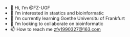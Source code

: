 - 👋 Hi, I’m @FZ-UGF
- 👀 I’m interested in stastics and bioinformatic
- 🌱 I’m currently learning Goethe Universitu of Frankfurt
- 💞️ I’m looking to collaborate on bioinformatic
- 📫 How to reach me zfy1990327@163.com

<!---
FZ-UGF/FZ-UGF is a ✨ special ✨ repository because its `README.md` (this file) appears on your GitHub profile.
You can click the Preview link to take a look at your changes.
--->
